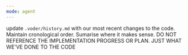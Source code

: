 ```yaml
---
mode: agent
---
```

update `.voder/history.md` with our most recent changes to the code. Maintain cronological order. Sumarise where it makes sense.
DO NOT REFERENCE THE IMPLEMENTATION PROGRESS OR PLAN. JUST WHAT WE'VE DONE TO THE CODE